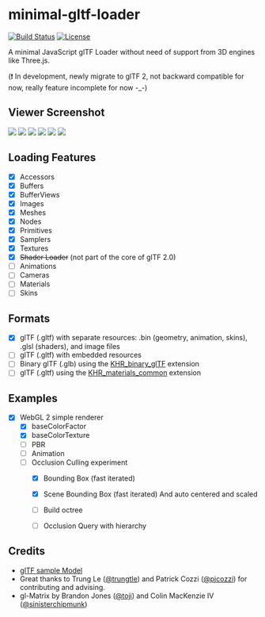 # minimal-gltf-loader
[![Build Status](https://travis-ci.org/shrekshao/minimal-gltf-loader.svg?branch=master)](https://travis-ci.org/shrekshao/minimal-gltf-loader)
[![License](http://img.shields.io/:license-mit-blue.svg)](https://github.com/shrekshao/minimal-gltf-loader/blob/master/LICENSE.md)

A minimal JavaScript glTF Loader without need of support from 3D engines like Three.js. 

(:exclamation: In development, newly migrate to glTF 2, not backward compatible for now, really feature incomplete for now -_-)

## Viewer Screenshot
![](img/viewer-screenshot-gear.png)
![](img/viewer-screenshot-gear-bbox.png)
![](img/viewer-screenshot-buggy.png)
![](img/viewer-screenshot-buggy-bbox.png)
![](img/viewer-screenshot-avocado.png)
![](img/viewer-screenshot-duck.png)

## Loading Features

* [x] Accessors
* [x] Buffers
* [x] BufferViews
* [x] Images
* [x] Meshes
* [x] Nodes
* [x] Primitives
* [x] Samplers
* [x] Textures
* [x] ~~Shader Loader~~ (not part of the core of glTF 2.0)
* [ ] Animations
* [ ] Cameras
* [ ] Materials
* [ ] Skins

## Formats

* [x] glTF (.gltf) with separate resources: .bin (geometry, animation, skins), .glsl (shaders), and image files
* [ ] glTF (.gltf) with embedded resources
* [ ] Binary glTF (.glb) using the [KHR_binary_glTF](https://github.com/KhronosGroup/glTF/blob/master/extensions/Khronos/KHR_binary_glTF/README.md) extension
* [ ] glTF (.gltf) using the [KHR_materials_common](https://github.com/KhronosGroup/glTF/blob/master/extensions/Khronos/KHR_materials_common/README.md) extension

## Examples

* [x] WebGL 2 simple renderer
    * [x] baseColorFactor
    * [x] baseColorTexture
    * [ ] PBR
    * [ ] Animation
    * [ ] Occlusion Culling experiment 
        * [x] Bounding Box (fast iterated)
        * [x] Scene Bounding Box (fast iterated) And auto centered and scaled
        * [ ] Build octree
        * [ ] Occlusion Query with hierarchy


## Credits

* [glTF sample Model](https://github.com/KhronosGroup/glTF-Sample-Models)
* Great thanks to Trung Le ([@trungtle](https://github.com/trungtle)) and Patrick Cozzi ([@pjcozzi](https://github.com/pjcozzi)) for contributing and advising. 
* gl-Matrix by Brandon Jones ([@toji](https://github.com/toji)) and Colin MacKenzie IV ([@sinisterchipmunk](https://github.com/sinisterchipmunk))